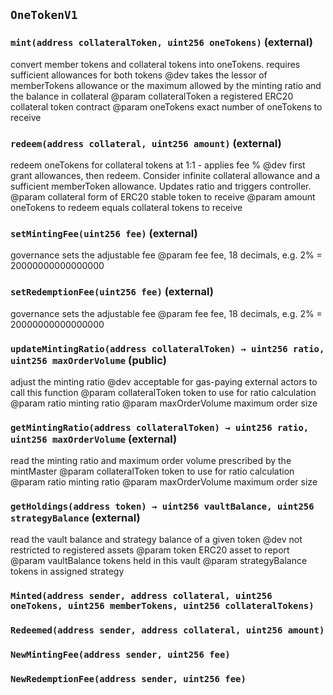 ## `OneTokenV1`






### `mint(address collateralToken, uint256 oneTokens)` (external)

convert member tokens and collateral tokens into oneTokens. requires sufficient allowances for both tokens
     @dev takes the lessor of memberTokens allowance or the maximum allowed by the minting ratio and the balance in collateral
     @param collateralToken a registered ERC20 collateral token contract
     @param oneTokens exact number of oneTokens to receive



### `redeem(address collateral, uint256 amount)` (external)

redeem oneTokens for collateral tokens at 1:1 - applies fee %
     @dev first grant allowances, then redeem. Consider infinite collateral allowance and a sufficient memberToken allowance. Updates ratio and triggers controller.
     @param collateral form of ERC20 stable token to receive
     @param amount oneTokens to redeem equals collateral tokens to receive



### `setMintingFee(uint256 fee)` (external)

governance sets the adjustable fee
     @param fee fee, 18 decimals, e.g. 2% = 20000000000000000



### `setRedemptionFee(uint256 fee)` (external)

governance sets the adjustable fee
     @param fee fee, 18 decimals, e.g. 2% = 20000000000000000



### `updateMintingRatio(address collateralToken) → uint256 ratio, uint256 maxOrderVolume` (public)

adjust the minting ratio
     @dev acceptable for gas-paying external actors to call this function
     @param collateralToken token to use for ratio calculation
     @param ratio minting ratio
     @param maxOrderVolume maximum order size



### `getMintingRatio(address collateralToken) → uint256 ratio, uint256 maxOrderVolume` (external)

read the minting ratio and maximum order volume prescribed by the mintMaster
     @param collateralToken token to use for ratio calculation
     @param ratio minting ratio
     @param maxOrderVolume maximum order size



### `getHoldings(address token) → uint256 vaultBalance, uint256 strategyBalance` (external)

read the vault balance and strategy balance of a given token
     @dev not restricted to registered assets
     @param token ERC20 asset to report
     @param vaultBalance tokens held in this vault
     @param strategyBalance tokens in assigned strategy




### `Minted(address sender, address collateral, uint256 oneTokens, uint256 memberTokens, uint256 collateralTokens)`





### `Redeemed(address sender, address collateral, uint256 amount)`





### `NewMintingFee(address sender, uint256 fee)`





### `NewRedemptionFee(address sender, uint256 fee)`





